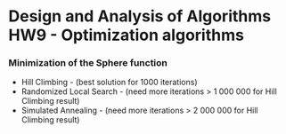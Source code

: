 # Design and Analysis of Algorithms HW9 - Optimization algorithms

### Minimization of the Sphere function
* Hill Climbing - (best solution for 1000 iterations)
* Randomized Local Search - (need more iterations > 1 000 000 for Hill Climbing result)
* Simulated Annealing - (need more iterations > 2 000 000 for Hill Climbing result)
